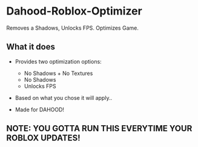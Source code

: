 # Dahood-Roblox-Optimizer
Removes a Shadows, Unlocks FPS. Optimizes Game.

## What it does
- Provides two optimization options:
   - No Shadows + No Textures
   - No Shadows
   - Unlocks FPS
 
- Based on what you chose it will apply..
- Made for DAHOOD!


## NOTE: YOU GOTTA RUN THIS EVERYTIME YOUR ROBLOX UPDATES!
